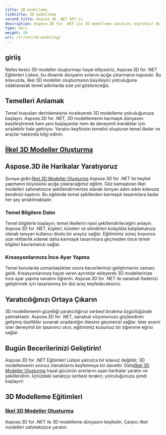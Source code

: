 ```yaml
---
title: 3D modelleme
linktitle: 3D modelleme
second_title: Aspose.3D .NET API'si
description: Aspose.3D for .NET ile 3D modelleme sanatını keşfedin! Bu kapsamlı eğitimde büyüleyici ilkel modelleri kolayca oluşturun. Bugün yaratıcılığınızı serbest bırakın.
type: docs
weight: 20
url: /tr/net/3d-modeling/
---
```


## giriiş

Nefes kesici 3D modeller oluşturmayı hayal ettiyseniz, Aspose.3D for .NET Eğitimleri Listesi, bu dinamik dünyanın sırlarını açığa çıkarmanın kapısıdır. Bu kılavuzda, ilkel 3D modeller oluşturmanın büyüleyici yolculuğuna odaklanarak temel adımlarda size yol göstereceğiz.

## Temelleri Anlamak

Temel hususları derinlemesine inceleyerek 3D modelleme yolculuğunuza başlayın. Aspose.3D for .NET, 3D modellemenin karmaşık dünyasını basitleştirerek hem yeni başlayanlar hem de deneyimli meraklılar için erişilebilir hale getiriyor. Yaratıcı keşfinizin temelini oluşturan temel ilkeler ve araçlar hakkında bilgi edinin.

## [İlkel 3D Modeller Oluşturma](./primitive-3d-models/)

## Aspose.3D ile Harikalar Yaratıyoruz

 Şuraya gidin:[İlkel 3D Modeller Oluşturma](./primitive-3d-models/) Aspose.3D for .NET ile heykel yapmanın büyüsünü açığa çıkaracağımız eğitim. Göz kamaştıran ilkel modelleri zahmetsizce şekillendirmenize olanak tanıyan adım adım kılavuza kendinizi kaptırın. Bu eğitimde temel şekillerden karmaşık tasarımlara kadar her şey anlatılmaktadır.

### Temel Bilgilere Dalın

Temel bilgilerle başlayın; temel ilkellerin nasıl şekillendirileceğini anlayın. Aspose.3D for .NET, küpleri, küreleri ve silindirleri kolaylıkla kalıplamanıza olanak tanıyan kullanıcı dostu bir arayüz sağlar. Eğitimimiz süreç boyunca size rehberlik ederek daha karmaşık tasarımlara geçmeden önce temel bilgileri kavramanızı sağlar.

### Kreasyonlarınıza İnce Ayar Yapma

Temel konularda uzmanlaştıktan sonra becerilerinizi geliştirmenin zamanı geldi. Kreasyonlarınıza hayat veren ayrıntılar ekleyerek 3D modellerinize ince ayar yapma sanatını öğrenin. Aspose.3D for .NET ile sanatsal ifadenizi geliştirmek için tasarlanmış bir dizi araç keşfedeceksiniz.

## Yaratıcılığınızı Ortaya Çıkarın

3D modellemenin güzelliği yaratıcılığınızı serbest bırakma özgürlüğünde yatmaktadır. Aspose.3D for .NET, sanatsal vizyonunuzu güçlendiren gelişmiş özellikler sunarak sıradanlığın ötesine geçmenizi sağlar. İster acemi ister deneyimli bir tasarımcı olun, eğitimimiz kusursuz bir öğrenme eğrisi sağlar.

## Bugün Becerilerinizi Geliştirin!

Aspose.3D for .NET Eğitimleri Listesi yalnızca bir kılavuz değildir; 3D modellemenin sınırsız olanaklarını keşfetmeye bir davettir. Dalış[İlkel 3D Modeller Oluşturma](./primitive-3d-models/) hayal gücünün sınırlarını aşan harikalar yaratın ve şekillendirin. İçinizdeki sanatçıyı serbest bırakın; yolculuğunuza şimdi başlayın!
## 3D Modelleme Eğitimleri
### [İlkel 3D Modeller Oluşturma](./primitive-3d-models/)
Aspose.3D for .NET ile 3D modelleme dünyasını keşfedin. Çarpıcı ilkel modelleri zahmetsizce yaratın.